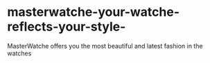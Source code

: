 # masterwatche-your-watche-reflects-your-style-
MasterWatche offers you the most beautiful and latest fashion in the watches 

